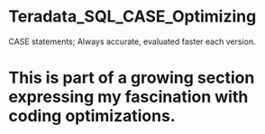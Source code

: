 # Teradata_SQL_CASE_Optimizing
CASE statements; Always accurate, evaluated faster each version.
# This is part of a growing section expressing my fascination with coding optimizations.
